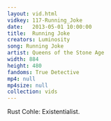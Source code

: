 ```yaml
---
layout: vid.html
vidkey: 117-Running_Joke
date:   2013-05-01 10:00:00
title:  Running Joke
creators: Luminosity
song: Running Joke
artist: Queens of the Stone Age
width: 884
height: 480
fandoms: True Detective
mp4: null
mp4size: null
collection: vids
---
```


  <div>
  Rust Cohle: Existentialist.
  </div>
  